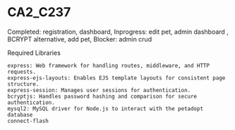 # CA2_C237

Completed: registration,  dashboard, 
Inprogress: edit pet, admin dashboard , BCRYPT alternative, add pet, 
Blocker: admin crud


Required Libraries

    express: Web framework for handling routes, middleware, and HTTP requests.
    express-ejs-layouts: Enables EJS template layouts for consistent page structure.
    express-session: Manages user sessions for authentication.
    bcryptjs: Handles password hashing and comparison for secure authentication.
    mysql2: MySQL driver for Node.js to interact with the petadopt database 
    connect-flash
